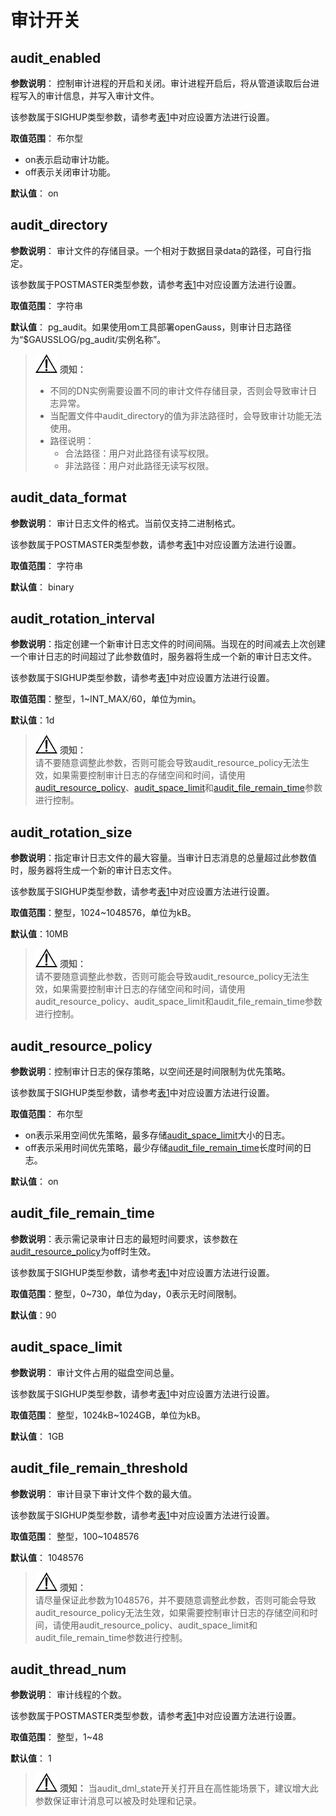 # 审计开关

## audit\_enabled<a name="zh-cn_topic_0237124745_zh-cn_topic_0059777744_sb3d1b703f24c49f096b36087a60fdfcd"></a>

**参数说明**： 控制审计进程的开启和关闭。审计进程开启后，将从管道读取后台进程写入的审计信息，并写入审计文件。

该参数属于SIGHUP类型参数，请参考[表1](重设参数.md#zh-cn_topic_0237121562_zh-cn_topic_0059777490_t91a6f212010f4503b24d7943aed6d846)中对应设置方法进行设置。

**取值范围**： 布尔型

-   on表示启动审计功能。
-   off表示关闭审计功能。

**默认值**： on

## audit\_directory<a name="zh-cn_topic_0237124745_zh-cn_topic_0059777744_sd283781eb52b490db30d6a5549f7db3e"></a>

**参数说明**： 审计文件的存储目录。一个相对于数据目录data的路径，可自行指定。

该参数属于POSTMASTER类型参数，请参考[表1](重设参数.md#zh-cn_topic_0237121562_zh-cn_topic_0059777490_t91a6f212010f4503b24d7943aed6d846)中对应设置方法进行设置。

**取值范围**： 字符串

**默认值**： pg\_audit。如果使用om工具部署openGauss，则审计日志路径为“$GAUSSLOG/pg\_audit/实例名称”。

> ![](public_sys-resources/icon-notice.png) **须知：**   
>
> - 不同的DN实例需要设置不同的审计文件存储目录，否则会导致审计日志异常。
> - 当配置文件中audit_directory的值为非法路径时，会导致审计功能无法使用。
> - 路径说明：
>   - 合法路径：用户对此路径有读写权限。
>   - 非法路径：用户对此路径无读写权限。

## audit\_data\_format<a name="zh-cn_topic_0237124745_zh-cn_topic_0059777744_s4738964503be49cb9b7ecf100f25df0d"></a>

**参数说明**： 审计日志文件的格式。当前仅支持二进制格式。

该参数属于POSTMASTER类型参数，请参考[表1](重设参数.md#zh-cn_topic_0237121562_zh-cn_topic_0059777490_t91a6f212010f4503b24d7943aed6d846)中对应设置方法进行设置。

**取值范围**： 字符串

**默认值**： binary

## audit\_rotation\_interval<a name="zh-cn_topic_0237124745_zh-cn_topic_0059777744_s5d4f1e0d25bc4bc7969bde761edabc2a"></a>

**参数说明**：指定创建一个新审计日志文件的时间间隔。当现在的时间减去上次创建一个审计日志的时间超过了此参数值时，服务器将生成一个新的审计日志文件。

该参数属于SIGHUP类型参数，请参考[表1](重设参数.md#zh-cn_topic_0237121562_zh-cn_topic_0059777490_t91a6f212010f4503b24d7943aed6d846)中对应设置方法进行设置。

**取值范围**：整型，1\~INT\_MAX/60，单位为min。

**默认值**：1d

>![](public_sys-resources/icon-notice.png) **须知：**   
>请不要随意调整此参数，否则可能会导致audit\_resource\_policy无法生效，如果需要控制审计日志的存储空间和时间，请使用[audit\_resource\_policy](#zh-cn_topic_0237124745_section939915522551)、[audit\_space\_limit](#zh-cn_topic_0237124745_zh-cn_topic_0059777744_s167d5900250946bca199444c0617c714)和[audit\_file\_remain\_time](#zh-cn_topic_0237124745_section149961828185211)参数进行控制。  

## audit\_rotation\_size<a name="zh-cn_topic_0237124745_zh-cn_topic_0059777744_sf2c59b75a61e4e55933029c6b1e4ab96"></a>

**参数说明**：指定审计日志文件的最大容量。当审计日志消息的总量超过此参数值时，服务器将生成一个新的审计日志文件。

该参数属于SIGHUP类型参数，请参考[表1](重设参数.md#zh-cn_topic_0237121562_zh-cn_topic_0059777490_t91a6f212010f4503b24d7943aed6d846)中对应设置方法进行设置。

**取值范围**：整型，1024\~1048576，单位为kB。

**默认值**：10MB

>![](public_sys-resources/icon-notice.png) **须知：**   
>请不要随意调整此参数，否则可能会导致audit\_resource\_policy无法生效，如果需要控制审计日志的存储空间和时间，请使用audit\_resource\_policy、audit\_space\_limit和audit\_file\_remain\_time参数进行控制。  

## audit\_resource\_policy<a name="zh-cn_topic_0237124745_section939915522551"></a>

**参数说明**：控制审计日志的保存策略，以空间还是时间限制为优先策略。

该参数属于SIGHUP类型参数，请参考[表1](重设参数.md#zh-cn_topic_0237121562_zh-cn_topic_0059777490_t91a6f212010f4503b24d7943aed6d846)中对应设置方法进行设置。

**取值范围**： 布尔型

-   on表示采用空间优先策略，最多存储[audit\_space\_limit](#zh-cn_topic_0237124745_zh-cn_topic_0059777744_s167d5900250946bca199444c0617c714)大小的日志。
-   off表示采用时间优先策略，最少存储[audit\_file\_remain\_time](#zh-cn_topic_0237124745_section149961828185211)长度时间的日志。

**默认值**： on

## audit\_file\_remain\_time<a name="zh-cn_topic_0237124745_section149961828185211"></a>

**参数说明**：表示需记录审计日志的最短时间要求，该参数在[audit\_resource\_policy](#zh-cn_topic_0237124745_section939915522551)为off时生效。

该参数属于SIGHUP类型参数，请参考[表1](重设参数.md#zh-cn_topic_0237121562_zh-cn_topic_0059777490_t91a6f212010f4503b24d7943aed6d846)中对应设置方法进行设置。

**取值范围**：整型，0\~730，单位为day，0表示无时间限制。

**默认值**：90

## audit\_space\_limit<a name="zh-cn_topic_0237124745_zh-cn_topic_0059777744_s167d5900250946bca199444c0617c714"></a>

**参数说明**： 审计文件占用的磁盘空间总量。

该参数属于SIGHUP类型参数，请参考[表1](重设参数.md#zh-cn_topic_0237121562_zh-cn_topic_0059777490_t91a6f212010f4503b24d7943aed6d846)中对应设置方法进行设置。

**取值范围**： 整型，1024kB\~1024GB，单位为kB。

**默认值**： 1GB

## audit\_file\_remain\_threshold<a name="zh-cn_topic_0237124745_zh-cn_topic_0059777744_s7fbbb3e514454b11aa33310454965b66"></a>

**参数说明**： 审计目录下审计文件个数的最大值。

该参数属于SIGHUP类型参数，请参考[表1](重设参数.md#zh-cn_topic_0237121562_zh-cn_topic_0059777490_t91a6f212010f4503b24d7943aed6d846)中对应设置方法进行设置。

**取值范围**： 整型，100\~1048576

**默认值**： 1048576

>![](public_sys-resources/icon-notice.png) **须知：**   
>请尽量保证此参数为1048576，并不要随意调整此参数，否则可能会导致audit\_resource\_policy无法生效，如果需要控制审计日志的存储空间和时间，请使用audit\_resource\_policy、audit\_space\_limit和audit\_file\_remain\_time参数进行控制。  

## audit\_thread\_num<a name="section119766534165"></a>

**参数说明**： 审计线程的个数。

该参数属于POSTMASTER类型参数，请参考[表1](重设参数.md#zh-cn_topic_0283137176_zh-cn_topic_0237121562_zh-cn_topic_0059777490_t91a6f212010f4503b24d7943aed6d846)中对应设置方法进行设置。

**取值范围**： 整型，1\~48

**默认值**： 1

>![](public_sys-resources/icon-notice.png) **须知：** 
>当audit\_dml\_state开关打开且在高性能场景下，建议增大此参数保证审计消息可以被及时处理和记录。